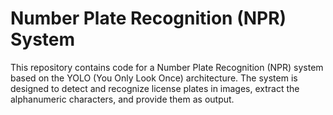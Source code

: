 # Number Plate Recognition (NPR) System


This repository contains code for a Number Plate Recognition (NPR) system based on the YOLO (You Only Look Once) architecture. The system is designed to detect and recognize license plates in images, extract the alphanumeric characters, and provide them as output.
